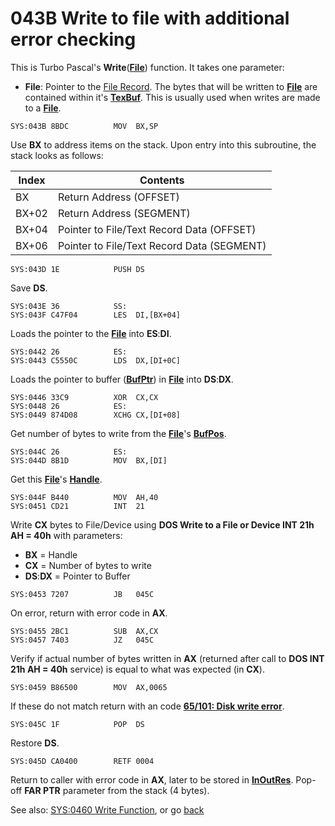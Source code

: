 # 043B Write to file with additional error checking

This is Turbo Pascal's **Write**(**[File](TEXT-FILE-TYPE.md)**) function. It takes one parameter:
- **File**: Pointer to the [File Record](TEXT-FILE-TYPE.md). The bytes that will be written to **[File](TEXT-FILE-TYPE.md)** are contained within it's **[TexBuf](TEXT-FILE-TYPE.md)**. This is usually used when writes are made to a **[File](TEXT-FILE-TYPE.md)**.

```
SYS:043B 8BDC          MOV	BX,SP
```

Use **BX** to address items on the stack. Upon entry into this subroutine, the stack looks as follows:

|Index|Contents                                  |
|-----|------------------------------------------|
|BX   |Return Address (OFFSET)                   |
|BX+02|Return Address (SEGMENT)                  |
|BX+04|Pointer to File/Text Record Data (OFFSET) |
|BX+06|Pointer to File/Text Record Data (SEGMENT)|

```
SYS:043D 1E            PUSH	DS
```

Save **DS**.

```
SYS:043E 36            SS:
SYS:043F C47F04        LES	DI,[BX+04]
```

Loads the pointer to the **[File](TEXT-FILE-TYPE.md)** into **ES**:**DI**.

```
SYS:0442 26            ES:
SYS:0443 C5550C        LDS	DX,[DI+0C]
```

Loads the pointer to buffer (**[BufPtr](TEXT-FILE-TYPE.md)**) in **[File](TEXT-FILE-TYPE.md)** into **DS**:**DX**.

```
SYS:0446 33C9          XOR	CX,CX
SYS:0448 26            ES:
SYS:0449 874D08        XCHG	CX,[DI+08]
```

Get number of bytes to write from the **[File](TEXT-FILE-TYPE.md)**'s **[BufPos](TEXT-FILE-TYPE.md)**.

```
SYS:044C 26            ES:
SYS:044D 8B1D          MOV	BX,[DI]
```

Get this **[File](TEXT-FILE-TYPE.md)**'s **[Handle](TEXT-FILE-TYPE.md)**.

```
SYS:044F B440          MOV	AH,40
SYS:0451 CD21          INT	21
```

Write **CX** bytes to File/Device using **DOS Write to a File or Device INT 21h AH = 40h** with parameters:
- **BX** = Handle
- **CX** = Number of bytes to write
- **DS**:**DX** = Pointer to Buffer 

```
SYS:0453 7207          JB	045C
```

On error, return with error code in **AX**.

```
SYS:0455 2BC1          SUB	AX,CX
SYS:0457 7403          JZ	045C
```

Verify if actual number of bytes written in **AX** (returned after call to **DOS INT 21h AH = 40h** service) is equal to what was expected (in **CX**).

```
SYS:0459 B86500        MOV	AX,0065
```

If these do not match return with an code **[65/101: Disk write error](ERROR-CODES.md)**.

```
SYS:045C 1F            POP	DS
```

Restore **DS**.

```
SYS:045D CA0400        RETF	0004
```

Return to caller with error code in **AX**, later to be stored in **[InOutRes](DATA.md)**. Pop-off **FAR PTR** parameter from the stack (4 bytes).

See also: [SYS:0460 Write Function](0460-WRITE-FUNC.md), or go [back](../README.md)